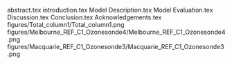 abstract.tex
introduction.tex
Model Description.tex
Model Evaluation.tex
Discussion.tex
Conclusion.tex
Acknowledgements.tex
figures/Total_column1/Total_column1.png
figures/Melbourne_REF_C1_Ozonesonde4/Melbourne_REF_C1_Ozonesonde4.png
figures/Macquarie_REF_C1_Ozonesonde3/Macquarie_REF_C1_Ozonesonde3.png
